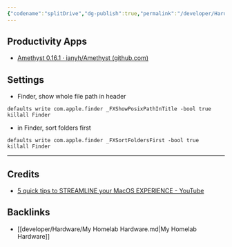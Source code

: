 ```yaml
---
{"codename":"splitDrive","dg-publish":true,"permalink":"/developer/Hardware/MacBook Pro M1 Laptop/","dgPassFrontmatter":true}
---
```



## Productivity Apps
- [Amethyst 0.16.1 · ianyh/Amethyst (github.com) ](https://github.com/ianyh/Amethyst/releases/tag/v0.16.1)

## Settings
- Finder, show whole file path in header
```shell
defaults write com.apple.finder _FXShowPosixPathInTitle -bool true
killall Finder
```

- in Finder, sort folders first
```shell
defaults write com.apple.finder _FXSortFoldersFirst -bool true
killall Finder
```

---
## Credits
- [5 quick tips to STREAMLINE your MacOS EXPERIENCE - YouTube](https://www.youtube.com/watch?v=CGQXZKse0JU)

## Backlinks
- [[developer/Hardware/My Homelab Hardware.md\|My Homelab Hardware]]